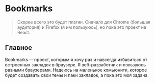 # Bookmarks
> Скорее всего это будет плагин. Сначало для Chrome (большая аудитория) и Firefox (я им пользуюсь), но пока это проект на React.
 
## Главное
Bookmarks -- проект, которым я хочу раз и навсегда избавиться от встроенных закладок в браузере. Я веб-разработчик и пользуюсь разными браузерами. Надеюсь на маленькое комьюнити, которое будет создавать свои темы и паки закладок, а пока это моя задача.